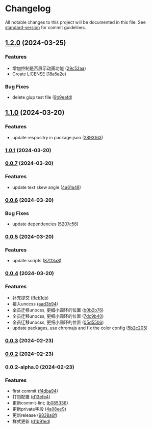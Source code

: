 # Changelog

All notable changes to this project will be documented in this file. See [standard-version](https://github.com/conventional-changelog/standard-version) for commit guidelines.

## [1.2.0](https://github.com/JacobZyy/react-dashboard/compare/v1.1.0...v1.2.0) (2024-03-25)


### Features

* 增加控制是否展示动画功能 ([29c52aa](https://github.com/JacobZyy/react-dashboard/commit/29c52aa561b8b140fe51c0515c119e6753c33b67))
* Create LICENSE ([18a5a2e](https://github.com/JacobZyy/react-dashboard/commit/18a5a2ebde0b5c45b1fece23caea1b9518f0532a))


### Bug Fixes

* delete glup test file ([9b9eafd](https://github.com/JacobZyy/react-dashboard/commit/9b9eafd5ddbb1135f09527d03f12e51147b7f3e5))

## [1.1.0](https://github.com/JacobZyy/react-dashboard/compare/v1.0.1...v1.1.0) (2024-03-20)


### Features

* update respositry in package.json ([2893163](https://github.com/JacobZyy/react-dashboard/commit/28931631ae9c9f5ba59bf674035de4678aa37b1a))

### [1.0.1](https://github.com/JacobZyy/react-dashboard/compare/v0.0.7...v1.0.1) (2024-03-20)

### [0.0.7](https://github.com/JacobZyy/react-dashboard/compare/v0.0.6...v0.0.7) (2024-03-20)


### Features

* update text skew angle ([4a61a48](https://github.com/JacobZyy/react-dashboard/commit/4a61a48f45675ef61c19fd6836c9f76a8b751554))

### [0.0.6](https://github.com/JacobZyy/react-dashboard/compare/v0.0.5...v0.0.6) (2024-03-20)


### Bug Fixes

* update dependencies ([5207c56](https://github.com/JacobZyy/react-dashboard/commit/5207c56b05ca5564b48c29d9511016e08fc2022d))

### [0.0.5](https://github.com/JacobZyy/react-dashboard/compare/v0.0.4...v0.0.5) (2024-03-20)


### Features

* update scripts ([87ff3a8](https://github.com/JacobZyy/react-dashboard/commit/87ff3a8c1552da64c188c7e6f861077376016674))

### [0.0.4](https://github.com/JacobZyy/react-dashboard/compare/v0.0.3...v0.0.4) (2024-03-20)


### Features

* 补充提交 ([ffeb1cb](https://github.com/JacobZyy/react-dashboard/commit/ffeb1cb328204c182f9edef151d8b0b15eb58146))
* 接入unocss ([aad3b94](https://github.com/JacobZyy/react-dashboard/commit/aad3b94bc16e8120186eb5b8358f54da30ed677b))
* 全员迁移unocss, 更细小圆环的位置 ([b0b2b76](https://github.com/JacobZyy/react-dashboard/commit/b0b2b7612a93ca02d22248138e104c88ae914e14))
* 全员迁移unocss, 更细小圆环的位置 ([7dc9b40](https://github.com/JacobZyy/react-dashboard/commit/7dc9b40ba6c5329786a79f5f62734f81023c0523))
* 全员迁移unocss, 更细小圆环的位置 ([05d5506](https://github.com/JacobZyy/react-dashboard/commit/05d550610ed897ba4ac610cd6c22b92206391bad))
* update packages, use chromajs and fix the color config ([5b2c205](https://github.com/JacobZyy/react-dashboard/commit/5b2c205a7664d3c71f9558d66e808fad664fbe6d))

### [0.0.3](https://github.com/JacobZyy/react-dashboard/compare/v0.0.2...v0.0.3) (2024-02-23)

### [0.0.2](https://github.com/JacobZyy/react-dashboard/compare/v0.0.2-alpha.0...v0.0.2) (2024-02-23)

### 0.0.2-alpha.0 (2024-02-23)


### Features

* first commit ([f4dba94](https://github.com/JacobZyy/react-dashboard/commit/f4dba949d24f37a612dd18f94dea9c29a942d249))
* 打包配置 ([d13efe4](https://github.com/JacobZyy/react-dashboard/commit/d13efe43fb7d30bed4731d055dc82b37f0aa6325))
* 更新commit-lint; ([b085338](https://github.com/JacobZyy/react-dashboard/commit/b085338548e616a333639299f3d827f35a71fd52))
* 更新private字段 ([4a08ee9](https://github.com/JacobZyy/react-dashboard/commit/4a08ee9b84bb228f04431977cf9fdc3910eaeec1))
* 更新release ([9838a6f](https://github.com/JacobZyy/react-dashboard/commit/9838a6f8f061e0b6b0447b6def67b178e5aa4221))
* 样式更新 ([d1b91ed](https://github.com/JacobZyy/react-dashboard/commit/d1b91ed5971a53c9160f94c934d5fea7db37d0c7))
